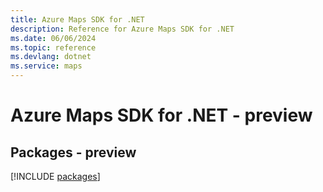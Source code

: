 ```yaml
---
title: Azure Maps SDK for .NET
description: Reference for Azure Maps SDK for .NET
ms.date: 06/06/2024
ms.topic: reference
ms.devlang: dotnet
ms.service: maps
---
```

# Azure Maps SDK for .NET - preview
## Packages - preview
[!INCLUDE [packages](maps-index.md)]